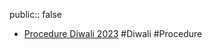 public:: false

- [Procedure Diwali 2023](https://photos.google.com/share/AF1QipO7vUuQboXxS0bAeWh7MJsSB6f6Xz7jU5UVXARhiJzWgmlJ30A46LjUTm2-a62y1A) #Diwali  #Procedure